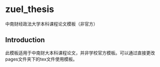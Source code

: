 # zuel_thesis
中南财经政法大学本科课程论文模板（非官方）

## Introduction
此模板适用于中南财大本科课程论文，并非学校官方模板。可以通过直接更改pages文件夹下的tex文件使用模板。

